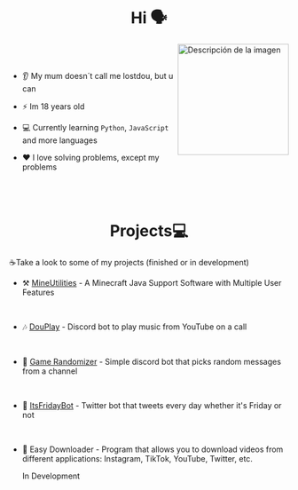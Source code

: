 <h1 align="center">Hi 🗣</h1>

<p>
  <img src="https://github.com/Lostdou/Lostdou/assets/161231229/f6b8cf6c-ce60-4c66-bbcf-2729ec5140aa" alt="Descripción de la imagen" align="right" width="200" height="200">
  <br>
  <br>
  
  - 👂 My mum doesn´t call me lostdou, but u can
  
  - ⚡ Im 18 years old
    
  - 💻 Currently learning ``Python``, ``JavaScript`` and more languages
  
  - ❤️ I love solving problems, except my problems
</p>
<br>
<br>
<h1 align="center">Projects💻</h1>

<p>
  ☕Take a look to some of my projects (finished or in development) <br>
  
  - ⚒ [MineUtilities](https://github.com/Lostdou/MineUtilities) - A Minecraft Java Support Software with Multiple User Features
  <br>

 - 🎶 [DouPlay](https://github.com/Lostdou/DouPlay) - Discord bot to play music from YouTube on a call
  <br>

 - 🎰 [Game Randomizer](https://github.com/Lostdou/Game-Randomizer-Bot) - Simple discord bot that picks random messages from a channel
  <br>

  - 🤖 [ItsFridayBot](https://github.com/Dou-Community-S-A/Its_Friday_Bot) - Twitter bot that tweets every day whether it's Friday or not
  <br>

 
  
  - 🚀 Easy Downloader - Program that allows you to download videos from different applications: Instagram, TikTok, YouTube, Twitter, etc.

    In Development
  
</p>

